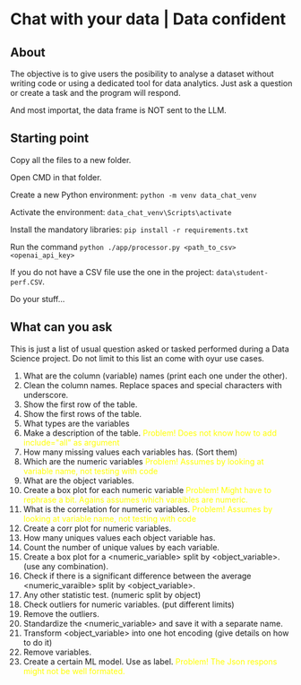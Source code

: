 # Chat with your data | Data confident

## About

The objective is to give users the posibility to analyse a dataset without writing code or using a dedicated tool for data analytics. Just ask a question or create a task and the program will respond.

And most importat, the data frame is NOT sent to the LLM.

## Starting point

Copy all the files to a new folder.

Open CMD in that folder.

Create a new Python environment: `python -m venv data_chat_venv`

Activate the environment:  `data_chat_venv\Scripts\activate`

Install the mandatory libraries: `pip install -r requirements.txt`

Run the command `python ./app/processor.py <path_to_csv> <openai_api_key>`

If you do not have a CSV file use the one in the project: `data\student-perf.CSV`.

Do your stuff...


## What can you ask

This is just a list of usual question asked or tasked performed during a Data Science project. Do not limit to this list an come with oyur use cases.

1. What are the column (variable) names (print each one under the other).
2. Clean the column names. Replace spaces and special characters with underscore.
3. Show the first row of the table.
4. Show the first rows of the table.
5. What types are the variables
6. Make a description of the table. <span style="color:yellow">Problem! Does not know how to add include="all" as argument</span>
7. How many missing values each variables has. (Sort them)
8. Which are the numeric variables <span style="color:yellow">Problem! Assumes by looking at variable name, not testing with code</span>
9.  What are the object variables.
10. Create a box plot for each numeric variable <span style="color:yellow"> Problem! Might have to rephrase a bit. Agains assumes which varaibles are numeric.</span>
11. What is the correlation for numeric variables. <span style="color:yellow">Problem! Assumes by looking at variable name, not testing with code</span>
12. Create a corr plot for numeric variables.
13. How many uniques values each object variable has.
14. Count the number of unique values by each variable.
15. Create a box plot for a <numeric_variable> split by <object_variable>. (use any combination).
16. Check if there is a significant difference between the average <numeric_varaible> split by <object_variable>.
17. Any other statistic test. (numeric split by object)
18. Check outliers for numeric variables. (put different limits)
19. Remove the outliers.
20. Standardize the <numeric_variable> and save it with a separate name.
21. Transform <object_variable> into one hot encoding (give details on how to do it)
22. Remove variables.
23. Create a certain ML model. Use <variable> as label. <span style="color:yellow">Problem! The Json respons might not be well formated.</span>
